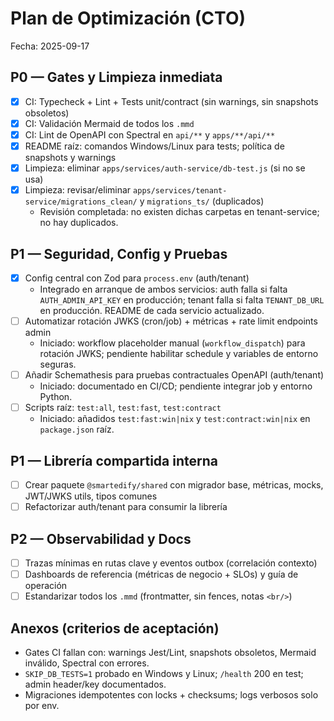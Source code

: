 # Plan de Optimización (CTO)

Fecha: 2025-09-17

## P0 — Gates y Limpieza inmediata
- [x] CI: Typecheck + Lint + Tests unit/contract (sin warnings, sin snapshots obsoletos)
- [x] CI: Validación Mermaid de todos los `.mmd`
- [x] CI: Lint de OpenAPI con Spectral en `api/**` y `apps/**/api/**`
- [x] README raíz: comandos Windows/Linux para tests; política de snapshots y warnings
- [x] Limpieza: eliminar `apps/services/auth-service/db-test.js` (si no se usa)
- [x] Limpieza: revisar/eliminar `apps/services/tenant-service/migrations_clean/` y `migrations_ts/` (duplicados)
	- Revisión completada: no existen dichas carpetas en tenant-service; no hay duplicados.

## P1 — Seguridad, Config y Pruebas
- [x] Config central con Zod para `process.env` (auth/tenant)
	- Integrado en arranque de ambos servicios: auth falla si falta `AUTH_ADMIN_API_KEY` en producción; tenant falla si falta `TENANT_DB_URL` en producción. README de cada servicio actualizado.
- [ ] Automatizar rotación JWKS (cron/job) + métricas + rate limit endpoints admin
	- Iniciado: workflow placeholder manual (`workflow_dispatch`) para rotación JWKS; pendiente habilitar schedule y variables de entorno seguras.
- [ ] Añadir Schemathesis para pruebas contractuales OpenAPI (auth/tenant)
	- Iniciado: documentado en CI/CD; pendiente integrar job y entorno Python.
- [ ] Scripts raíz: `test:all`, `test:fast`, `test:contract`
	- Iniciado: añadidos `test:fast:win|nix` y `test:contract:win|nix` en `package.json` raíz.

## P1 — Librería compartida interna
- [ ] Crear paquete `@smartedify/shared` con migrador base, métricas, mocks, JWT/JWKS utils, tipos comunes
- [ ] Refactorizar auth/tenant para consumir la librería

## P2 — Observabilidad y Docs
- [ ] Trazas mínimas en rutas clave y eventos outbox (correlación contexto)
- [ ] Dashboards de referencia (métricas de negocio + SLOs) y guía de operación
- [ ] Estandarizar todos los `.mmd` (frontmatter, sin fences, notas `<br/>`)

## Anexos (criterios de aceptación)
- Gates CI fallan con: warnings Jest/Lint, snapshots obsoletos, Mermaid inválido, Spectral con errores.
- `SKIP_DB_TESTS=1` probado en Windows y Linux; `/health` 200 en test; admin header/key documentados.
- Migraciones idempotentes con locks + checksums; logs verbosos solo por env.
